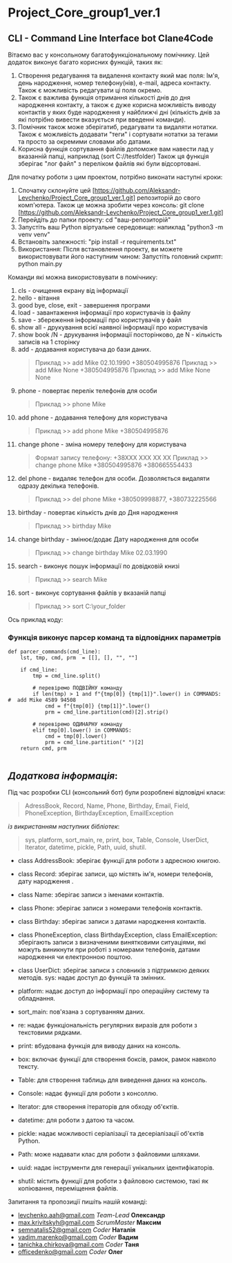# Project_Core_group1_ver.1

## CLI - Command Line Interface bot Clane4Code

Вітаємо вас у консольному багатофункціональному помічнику.
Цей додаток виконує багато корисних функцій, таких як:

1. Створення редагування та видалення контакту який має поля: Ім'я, день народження, номер телефону(нів), e-mail, адреса контакту. Також є можливість редагувати ці поля окремо.
2. Також є важлива функція отримання кількості днів до дня народження контакту, а також є дуже корисна можливість виводу контактів у яких буде народження у найближчі дні (кількість днів за які потрібно вивести вказується при введенні команди).
3. Помічник також може зберігатиб, редагувати та видаляти нотатки. Також є можливість додавати "теги" і сортувати нотатки за тегами та просто за окремими словами або датами.
4. Корисна функція сортування файлів допоможе вам навести лад у вказанній папці, наприклад (sort C://testfolder) Також ця функція зберігає "лог файл" з переліком файлів які були відсортовані.

Для початку роботи з цим проектом, потрібно виконати наступні кроки:

1. Спочатку склонуйте цей [https://github.com/Aleksandr-Levchenko/Project_Core_group1_ver.1.git] репозиторій до свого комп'ютера. Також це можна зробити через консоль: git clone [https://github.com/Aleksandr-Levchenko/Project_Core_group1_ver.1.git]
2. Перейдіть до папки проекту: cd "ваш-репозиторій"
3. Запустіть ваш Python віртуальне середовище: напиклад "python3 -m venv venv"
4. Встановіть залежності: "pip install -r requirements.txt"
5. Використання:
   Після встановлення проекту, ви можете використовувати його наступним чином:
   Запустіть головний скрипт:
   python main.py

Команди які можна використовувати в помічнику:

1. cls - очищення екрану від інформації
2. hello - вітання
3. good bye, close, exit - завершення програми
4. load - завантаження інформації про користувачів із файлу
5. save - збереження інформації про користувачів у файл
6. show all - друкування всієї наявної інформації про користувачів
7. show book /N - друкування інформації посторінково, де N - кількість записів на 1 сторінку
8. add - додавання користувача до бази даних.
   > Приклад >> add Mike 02.10.1990 +380504995876
   > Приклад >> add Mike None +380504995876
   > Приклад >> add Mike None None
9. phone - повертає перелік телефонів для особи
   > Приклад >> phone Mike
10. add phone - додавання телефону для користувача
    > Приклад >> add phone Mike +380504995876
11. change phone - зміна номеру телефону для користувача
    > Формат запису телефону: +38ХХХ ХХХ ХХ ХХ
    > Приклад >> change phone Mike +380504995876 +380665554433
12. del phone - видаляє телефон для особи. Дозволяється видаляти одразу декілька телефонів.
    > Приклад >> del phone Mike +380509998877, +380732225566
13. birthday - повертає кількість днів до Дня народження
    > Приклад >> birthday Mike
14. change birthday - змінює/додає Дату народження для особи
    > Приклад >> change birthday Mike 02.03.1990
15. search - виконує пошук інформації по довідковій книзі
    > Приклад >> search Mike
16. sort - виконує сортування файлів у вказаній папці
    > Приклад >> sort C:\\your_folder

Ось приклад коду:

### Функція виконує парсер команд та відповідних параметрів

```
def parcer_commands(cmd_line):
    lst, tmp, cmd, prm  = [[], [], "", ""]

    if cmd_line:
        tmp = cmd_line.split()

        # перевіремо ПОДВІЙНУ команду
        if len(tmp) > 1 and f"{tmp[0]} {tmp[1]}".lower() in COMMANDS: #  add Mike 4589 94508
            cmd = f"{tmp[0]} {tmp[1]}".lower()
            prm = cmd_line.partition(cmd)[2].strip()

        # перевіремо ОДИНАРНУ команду
        elif tmp[0].lower() in COMMANDS:
            cmd = tmp[0].lower()
            prm = cmd_line.partition(" ")[2]
    return cmd, prm


```

## _Додаткова інформація_:

Під час розробки CLI (консольний бот) були розроблені відповідні класи:

> AdressBook, Record, Name, Phone, Birthday, Email, Field, PhoneException, BirthdayException, EmailException

_із викристанням наступних бібліотек_:

> sys, platform, sort_main, re, print, box, Table, Console, UserDict, Iterator, datetime, pickle, Path, uuid, shutil.

- class AddressBook: зберігає функції для роботи з адресною книгою.
- class Record: зберігає записи, що містять ім'я, номери телефонів, дату народження .
- class Name: зберігає записи з іменами контактів.
- class Phone: зберігає записи з номерами телефонів контактів.
- class Birthday: зберігає записи з датами народження контактів.
- class PhoneException, class BirthdayException, class EmailException: зберігають записи з визначеними винятковими ситуаціями, які можуть виникнути при роботі з номерами телефонів, датами народження чи електронною поштою.
- class UserDict: зберігає записи з словників з підтримкою деяких методів. sys: надає доступ до функцій та змінних.
- platform: надає доступ до інформації про операційну систему та обладнання.
- sort_main: пов'язана з сортуванням даних.

- re: надає функціональність регулярних виразів для роботи з текстовими рядками.

- print: вбудована функція для виводу даних на консоль.

- box: включає функції для створення боксів, рамок, рамок навколо тексту.

- Table: для створення таблиць для виведення даних на консоль.

- Console: надає функції для роботи з консоллю.

- Iterator: для створення ітераторів для обходу об'єктів.

- datetime: для роботи з датою та часом.

- pickle: надає можливості серіалізації та десеріалізації об'єктів Python.

- Path: може надавати клас для роботи з файловими шляхами.

- uuid: надає інструменти для генерації унікальних ідентифікаторів.

- shutil: містить функції для роботи з файловою системою, такі як копіювання, переміщення файлів.

Запитання та пропозиції пишіть нашій команді:

- levchenko.aah@gmail.com _Team-Lead_ **Олександр**
- max.krivitskyh@gmail.com _ScrumMaster_ **Максим**
- semnatalis52@gmail.com _Coder_ **Наталія**
- vadim.marenko@gmail.com _Coder_ **Вадим**
- tanichka.chirkova@gmail.com _Coder_ **Таня**
- officedenko@gmail.com _Coder_ **Олег**
